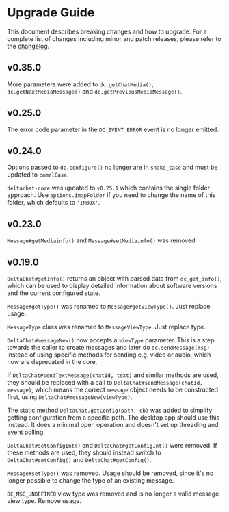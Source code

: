 # Upgrade Guide

This document describes breaking changes and how to upgrade. For a complete list of changes including minor and patch releases, please refer to the [changelog](CHANGELOG.md).

## v0.35.0

More parameters were added to `dc.getChatMedia()`, `dc.getNextMediaMessage()` and `dc.getPreviousMediaMessage()`.

## v0.25.0

The error code parameter in the `DC_EVENT_ERROR` event is no longer emitted.

## v0.24.0

Options passed to `dc.configure()` no longer are in `snake_case` and must be updated to `camelCase`.

`deltachat-core` was updated to `v0.25.1` which contains the single folder approach. Use `options.imapFolder` if you need to change the name of this folder, which defaults to `'INBOX'`.

## v0.23.0

`Message#getMediainfo()` and `Message#setMediainfo()` was removed.

## v0.19.0

`DeltaChat#getInfo()` returns an object with parsed data from `dc_get_info()`, which can be used to display detailed information about software versions and the current configured state.

`Message#getType()` was renamed to `Message#getViewType()`. Just replace usage.

`MessageType` class was renamed to `MessageViewType`. Just replace type.

`DeltaChat#messageNew()` now accepts a `viewType` parameter. This is a step towards the caller to create messages and later do `dc.sendMessage(msg)` instead of using specific methods for sending e.g. video or audio, which now are deprecated in the core.

If `DeltaChat#sendTextMessage(chatId, text)` and similar methods are used, they should be replaced with a call to `DeltaChat#sendMessage(chatId, message)`, which means the correct `message` object needs to be constructed first, using `DeltaChat#messageNew(viewType)`.

The static method `DeltaChat.getConfig(path, cb)` was added to simplify getting configuration from a specific path. The desktop app should use this instead. It does a minimal open operation and doesn't set up threading and event polling.

`DeltaChat#setConfigInt()` and `DeltaChat#getConfigInt()` were removed. If these methods are used, they should instead switch to `DeltaChat#setConfig()` and `DeltaChat#getConfig()`.

`Message#setType()` was removed. Usage should be removed, since it's no longer possible to change the type of an existing message.

`DC_MSG_UNDEFINED` view type was removed and is no longer a valid message view type. Remove usage.
